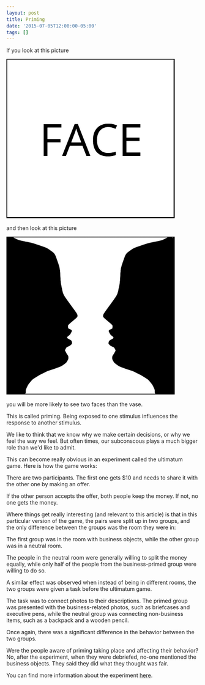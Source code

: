 ```yaml
---
layout: post
title: Priming
date: '2015-07-05T12:00:00-05:00'
tags: []
---
```

If you look at this picture

![Face](/assets/face.png)

and then look at this picture

![Rubin vase](/assets/rubin_vase.png)

you will be more likely to see two faces than the vase.

This is called priming. Being exposed to one stimulus influences the response to another stimulus.

We like to think that we know why we make certain decisions, or why we feel the way we feel. But often times, our subconscous plays a much bigger role than we'd like to admit.

This can become really obvious in an experiment called the ultimatum game. Here is how the game works:

There are two participants. The first one gets $10 and needs to share it with the other one by making an offer.

If the other person accepts the offer, both people keep the money. If not, no one gets the money.

Where things get really interesting (and relevant to this article) is that in this particular version of the game, the pairs were split up in two groups, and the only difference between the groups was the room they were in:

The first group was in the room with business objects, while the other group was in a neutral room.

The people in the neutral room were generally willing to split the money equally, while only half of the people from the business-primed group were willing to do so.

A similar effect was observed when instead of being in different rooms, the two groups were given a task before the ultimatum game.

The task was to connect photos to their descriptions. The primed group was presented with the business-related photos, such as briefcases and executive pens, while the neutral group was connecting non-business items, such as a backpack and a wooden pencil.

Once again, there was a significant difference in the behavior between the two groups.

Were the people aware of priming taking place and affecting their behavior? No, after the experiment, when they were debriefed, no-one mentioned the business objects. They said they did what they thought was fair.

You can find more information about the experiment [here](https://www.gsb.stanford.edu/insights/even-furniture-can-affect-business-attitudes).


